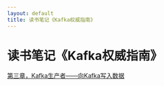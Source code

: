 ```yaml
---
layout: default
title: 读书笔记《Kafka权威指南》
---
```


# 读书笔记《Kafka权威指南》

[第三章，Kafka生产者——向Kafka写入数据](./note-kafka-definitive-guide-chapter3.html)
